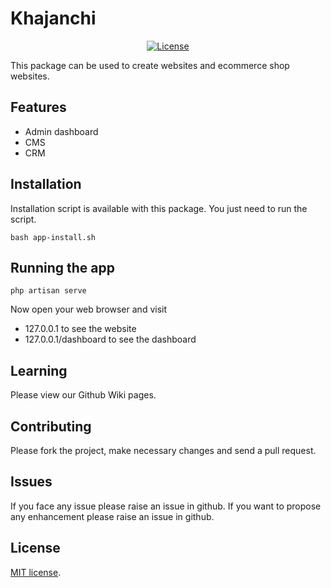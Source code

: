 # Khajanchi

<p align="center">
<a href="https://packagist.org/packages/laravel/framework"><img src="https://poser.pugx.org/laravel/framework/license.svg" alt="License"></a>
</p>

This package can be used to create websites and ecommerce shop websites.

## Features

- Admin dashboard
- CMS
- CRM

## Installation

Installation script is available with this package. You just need to run the
script.

`bash app-install.sh`

## Running the app

`php artisan serve`

Now open your web browser and visit 
- 127.0.0.1 to see the website
- 127.0.0.1/dashboard to see the dashboard

<!---

`git clone https://github.com/oitcode/khajanchi.git`

`mv khajanchi project_name`

`cd project_name`

`sudo mysql -uroot -e "CREATE DATABASE db_name;"`

`sudo mysql -uroot -e "CREATE USER db_user_name@localhost IDENTIFIED BY
'db_password';"`

`sudo mysql -uroot -e "GRANT ALL PRIVILEGES ON db_name.* TO
db_user_name@localhost;"`

 `cp env.example .env`

 `sed -i "s/DB_DATABASE=/DB_DATABASE=$dbName/" .env`

 `sed -i "s/DB_USERNAME=/DB_USERNAME=$dbUserName/" .env`

 `sed -i "s/DB_PASSWORD=/DB_PASSWORD=$dbPassword/" .env`


`php artisan migrate`

`composer install`

`npm install`

`npm run dev`

`php artisan key:generate`

-->


## Learning

Please view our Github Wiki pages.

## Contributing

Please fork the project, make necessary changes and send a pull request. 

## Issues

If you face any issue please raise an issue in github.
If you want to propose any enhancement please raise an issue in github.

## License

[MIT license](https://opensource.org/licenses/MIT).
